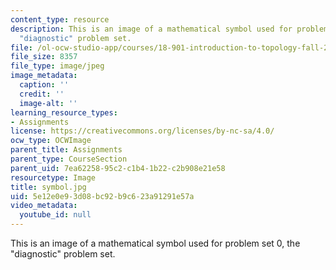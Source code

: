 ```yaml
---
content_type: resource
description: This is an image of a mathematical symbol used for problem set 0, the
  "diagnostic" problem set.
file: /ol-ocw-studio-app/courses/18-901-introduction-to-topology-fall-2004/5e12e0e93d08bc92b9c623a91291e57a_symbol.jpg
file_size: 8357
file_type: image/jpeg
image_metadata:
  caption: ''
  credit: ''
  image-alt: ''
learning_resource_types:
- Assignments
license: https://creativecommons.org/licenses/by-nc-sa/4.0/
ocw_type: OCWImage
parent_title: Assignments
parent_type: CourseSection
parent_uid: 7ea62258-95c2-c1b4-1b22-c2b908e21e58
resourcetype: Image
title: symbol.jpg
uid: 5e12e0e9-3d08-bc92-b9c6-23a91291e57a
video_metadata:
  youtube_id: null
---
```

This is an image of a mathematical symbol used for problem set 0, the "diagnostic" problem set.